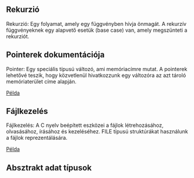 
## Rekurzió

Rekurzió: Egy folyamat, amely egy függvényben hívja önmagát.
A rekurzív függvényeknek egy alapvető esetük (base case) van, amely megszünteti a rekurziót.

## Pointerek dokumentációja

Pointer: Egy speciális típusú változó, ami memóriacímre mutat. A pointerek lehetővé teszik, hogy közvetlenül hivatkozzunk egy változóra az azt tároló memóriaterület címe alapján.

[Példa](./pointers.c)

## Fájlkezelés

Fájlkezelés: A C nyelv beépített eszközei a fájlok létrehozásához, olvasásához, írásához és kezeléséhez. FILE típusú struktúrákat használunk a fájlok reprezentálására.

[Példa](./file/readme.md)

## Absztrakt adat típusok
